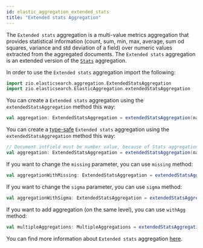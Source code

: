 ```yaml
---
id: elastic_aggregation_extended_stats
title: "Extended stats Aggregation"
---
```


The `Extended stats` aggregation is a multi-value metrics aggregation that provides statistical information (count, sum, min, max, average, sum od squares, variance and std deviation of a field) over numeric values extracted from the aggregated documents.
The `Extended stats` aggregation is an extended version of the [`Stats`](https://lambdaworks.github.io/zio-elasticsearch/overview/aggregations/elastic_aggregation_stats) aggregation.

In order to use the `Extended stats` aggregation import the following:
```scala
import zio.elasticsearch.aggregation.ExtendedStatsAggregation
import zio.elasticsearch.ElasticAggregation.extendedStatsAggregation
```

You can create a `Extended stats` aggregation using the `extendedStatsAggregation` method this way:
```scala
val aggregation: ExtendedStatsAggregation = extendedStatsAggregation(name = "extendedStatsAggregation", field = "intField")
```

You can create a [type-safe](https://lambdaworks.github.io/zio-elasticsearch/overview/overview_zio_prelude_schema) `Extended stats` aggregation using the `extendedStatsAggregation` method this way:
```scala
// Document.intField must be number value, because of Stats aggregation
val aggregation: ExtendedStatsAggregation = extendedStatsAggregation(name = "extendedStatsAggregation", field = Document.intField)
```

If you want to change the `missing` parameter, you can use `missing` method:
```scala
val aggregationWithMissing: ExtendedStatsAggregation = extendedStatsAggregation(name = "extendedStatsAggregation", field = Document.intField).missing(10.0)
```

If you want to change the `sigma` parameter, you can use `sigma` method:
```scala
val aggregationWithSigma: ExtendedStatsAggregation = extendedStatsAggregation(name = "extendedStatsAggregation", field = Document.intField).sigma(3.0)
```

If you want to add aggregation (on the same level), you can use `withAgg` method:
```scala
val multipleAggregations: MultipleAggregations = extendedStatsAggregation(name = "extendedStatsAggregation1", field = Document.intField).withAgg(extendedStatsAggregation(name = "extendedStatsAggregation2", field = Document.doubleField))
```

You can find more information about `Extended stats` aggregation [here](https://www.elastic.co/guide/en/elasticsearch/reference/current/search-aggregations-metrics-extendedstats-aggregation.html#search-aggregations-metrics-extendedstats-aggregation).
